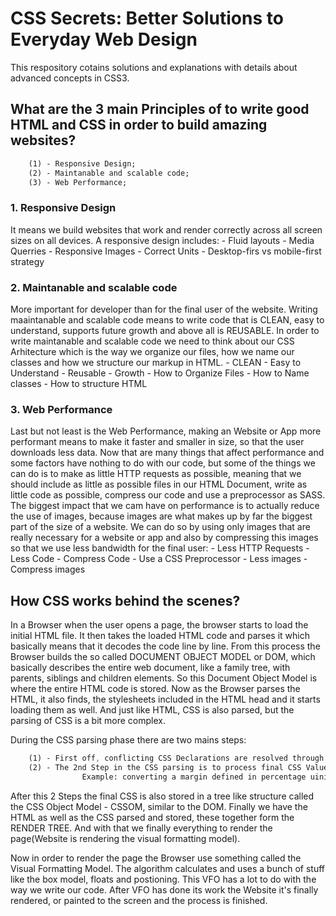 # CSS Secrets: Better Solutions to Everyday Web Design

This respository cotains solutions and explanations with details about advanced concepts in CSS3. 

## What are the 3 main Principles of to write good HTML and CSS in order to build amazing websites? 

```Sass
    (1) - Responsive Design;
    (2) - Maintanable and scalable code;
    (3) - Web Performance; 
 ```  

### 1. Responsive Design
It means we build websites that work and render correctly across all screen sizes on all devices. A responsive design includes: 
      - Fluid layouts
      - Media Querries
      - Responsive Images
      - Correct Units
      - Desktop-firs vs mobile-first strategy

### 2. Maintanable and scalable code
More important for developer than for the final user of the website. Writing maaintanable and scalable code means to write code that is CLEAN, easy to understand, supports future growth and above all is REUSABLE. In order to write maintanable and scalable code we need to think about our CSS Arhitecture which is the way we organize our files, how we name our classes and how we structure our markup in HTML.
        - CLEAN
        - Easy to Understand
        - Reusable
        - Growth
        - How to Organize Files
        - How to Name classes
        - How to structure HTML
 
### 3. Web Performance
Last but not least is the Web Performance, making an Website or App more performant means to make it faster and smaller in size, so that the user downloads less data. Now that are many things that affect performance and some factors have nothing to do with our code, but some of the things we can do is to make as little HTTP requests as possible, meaning that we should include as little as possible files in our HTML Document, write as little code as possible, compress our code and use a preprocessor as SASS. The biggest impact that we cam have on performance is to actually reduce the use of images, because images are what makes up by far the biggest part of the size of a website. We can do so by using only images that are really necessary for a website or app and also by compressing this images so that we use less bandwidth for the final user:
        - Less HTTP Requests
        - Less Code
        - Compress Code
        - Use a CSS Preprocessor
        - Less images
        - Compress images
        
## How CSS works behind the scenes? 
In a Browser when the user opens a page, the browser starts to load the initial HTML file. It then takes the loaded HTML code and parses it which basically means that it decodes the code line by line. From this process the Browser builds the so called DOCUMENT OBJECT MODEL or DOM, which basically describes the entire web document, like a family tree, with parents, siblings and children elements. So this Document Object Model is where the entire HTML code is stored. Now as the Browser parses the HTML, it also finds, the stylesheets included in the HTML head and it starts loading them as well. And just like HTML, CSS is also parsed, but the parsing of CSS is a bit more complex. 

During the CSS parsing phase there are two mains steps: 
```Sass
    (1) - First off, conflicting CSS Declarations are resolved through a process known as a CASCADE;
    (2) - The 2nd Step in the CSS parsing is to process final CSS Values 
                Example: converting a margin defined in percentage uinits in pixels;
```

After this 2 Steps the final CSS is also stored in a tree like structure called the CSS Object Model - CSSOM, similar to the DOM.
Finally we have the HTML as well as the CSS parsed and stored, these together form the RENDER TREE. And with that we finally everything to render the page(Website is rendering the visual formatting model).

Now in order to render the page the Browser use something called the Visual Formatting Model. The algorithm calculates and uses a bunch of stuff like the box model, floats and postioning. This VFO has a lot to do with the way we write our code. 
After VFO has done its work the Website it's finally rendered, or painted to the screen and the process is finished.
